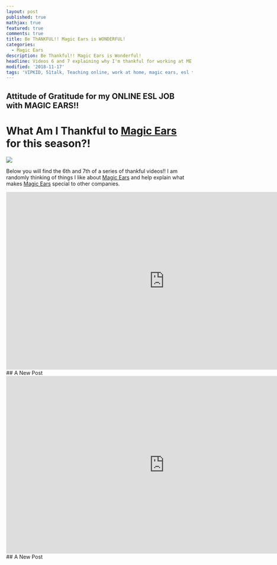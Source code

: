 ```yaml
---
layout: post
published: true
mathjax: true
featured: true
comments: true
title: Be ThANKFUL!! Magic Ears is WONDERFUL!
categories:
  - Magic Ears
description: Be Thankful!! Magic Ears is Wonderful!
headline: Videos 6 and 7 explaining why I'm thankful for working at ME.
modified: '2018-11-17'
tags: 'VIPKID, 51talk, Teaching online, work at home, magic ears, esl teacher'
---
```

## Attitude of Gratitude for my ONLINE ESL JOB with MAGIC EARS!!

# What Am I Thankful to [Magic Ears](https://t.mmears.com/?referralCode=T128464) for this season?!


![]({{site.baseurl}}/images/magicears.jpg)


Below you will find the 6th and 7th of a series of thankful videos!!  I am randomly thinking of things I like about [Magic Ears](https://t.mmears.com/?referralCode=T128464) and help explain what makes [Magic Ears](https://t.mmears.com/?referralCode=T128464) special to other companies.  


<div align="center">
  <iframe width="854" height="480" src="https://www.youtube.com/embed/FhUI5JTm5AE" frameborder="0" allow="autoplay; encrypted-media" allowfullscreen></iframe>
</div>## A New Post


<div align="center">
  <iframe width="854" height="480" src="https://youtube.com/embed/lvKE07qtI-M" frameborder="0" allow="autoplay; encrypted-media" allowfullscreen></iframe>
</div>## A New Post



